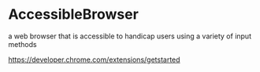 # AccessibleBrowser
a web browser that is accessible to handicap users using a variety of input methods

https://developer.chrome.com/extensions/getstarted